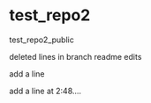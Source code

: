 # test_repo2
test_repo2_public

deleted lines in branch readme edits

add a line

add a line at 2:48....

